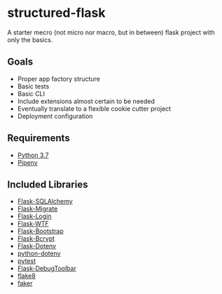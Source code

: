 structured-flask
================

A starter mecro (not micro nor macro, but in between) flask project with only the basics.

Goals
-----

- Proper app factory structure
- Basic tests
- Basic CLI
- Include extensions almost certain to be needed
- Eventually translate to a flexible cookie cutter project
- Deployment configuration

Requirements
------------

- [Python 3.7](http://www.python.org)
- [Pipenv](https://docs.pipenv.org)

Included Libraries
------------------

- [Flask-SQLAlchemy](https://www.sqlalchemy.org)
- [Flask-Migrate](https://flask-migrate.readthedocs.io/en/latest/)
- [Flask-Login](https://flask-login.readthedocs.io/en/latest/)
- [Flask-WTF](https://flask-wtf.readthedocs.io/en/stable/)
- [Flask-Bootstrap](https://pythonhosted.org/Flask-Bootstrap/)
- [Flask-Bcrypt](https://flask-bcrypt.readthedocs.io/en/latest/)
- [Flask-Dotenv](https://github.com/grauwoelfchen/flask-dotenv/)
- [python-dotenv](https://github.com/theskumar/python-dotenv)
- [pytest](https://pytest.org)
- [Flask-DebugToolbar](https://flask-debugtoolbar.readthedocs.io/en/latest/)
- [flake8](http://flake8.pycqa.org/en/latest/)
- [faker](https://faker.readthedocs.io/en/master/)
